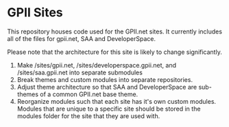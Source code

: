 # GPII Sites

This repository houses code used for the GPII.net sites. It currently includes all of the files for gpii.net, SAA and DeveloperSpace. 

Please note that the architecture for this site is likely to change significantly. 

1. Make /sites/gpii.net, /sites/developerspace.gpii.net, and /sites/saa.gpii.net into separate submodules
1. Break themes and custom modules into separate repositories.
1. Adjust theme architecture so that SAA and DeveloperSpace are sub-themes of a common GPII.net base theme. 
1. Reorganize modules such that each site has it's own custom modules. Modules that are unique to a specific site should be stored in the modules folder for the site that they are used with. 

